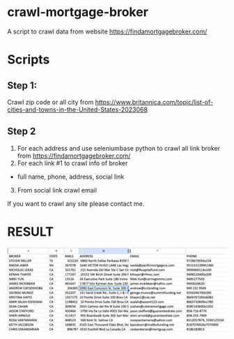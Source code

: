 # crawl-mortgage-broker
A script to crawl data from website https://findamortgagebroker.com/

# Scripts

## Step 1:
Crawl zip code or all city from https://www.britannica.com/topic/list-of-cities-and-towns-in-the-United-States-2023068

## Step 2
1. For each address and use seleniumbase python to crawl all link broker from https://findamortgagebroker.com/
2. For each link #1 to crawl info of broker
  - full name, phone, address, social link
3. From social link crawl email  

If you want to crawl any site please contact me.

# RESULT

![Alt text](https://github.com/dearvn/crawl-mortgage-broker/raw/main/result.png?raw=true "result")
